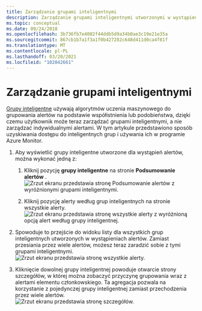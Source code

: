 ```yaml
---
title: Zarządzanie grupami inteligentnymi
description: Zarządzanie grupami inteligentnymi utworzonymi w wystąpieniach alertów
ms.topic: conceptual
ms.date: 09/24/2018
ms.openlocfilehash: 3b736fb7e4002f44ddb5d9a34b0ae3c19e21e35a
ms.sourcegitcommit: 867cb1b7a1f3a1f0b427282c648d411d0ca4f81f
ms.translationtype: MT
ms.contentlocale: pl-PL
ms.lasthandoff: 03/20/2021
ms.locfileid: "102042661"
---
```

# <a name="manage-smart-groups"></a>Zarządzanie grupami inteligentnymi

[Grupy inteligentne](./alerts-smartgroups-overview.md?toc=%2fazure%2fazure-monitor%2ftoc.json) używają algorytmów uczenia maszynowego do grupowania alertów na podstawie współistnienia lub podobieństwa, dzięki czemu użytkownik może teraz zarządzać grupami inteligentnymi, a nie zarządzać indywidualnymi alertami. W tym artykule przedstawiono sposób uzyskiwania dostępu do inteligentnych grup i używania ich w programie Azure Monitor.

1. Aby wyświetlić grupy inteligentne utworzone dla wystąpień alertów, można wykonać jedną z:

     1. Kliknij pozycję **grupy inteligentne** na stronie **Podsumowanie alertów** .    
    ![Zrzut ekranu przedstawia stronę Podsumowanie alertów z wyróżnionymi grupami inteligentnymi.](./media/alerts-managing-smart-groups/sg-alerts-summary.jpg)
    
     1. Kliknij pozycję alerty według grup inteligentnych na stronie wszystkie alerty.   
     ![Zrzut ekranu przedstawia stronę wszystkie alerty z wyróżnioną opcją alert według grupy inteligentnej.](./media/alerts-managing-smart-groups/sg-all-alerts.jpg)

2. Spowoduje to przejście do widoku listy dla wszystkich grup inteligentnych utworzonych w wystąpieniach alertów. Zamiast przesiania przez wiele alertów, możesz teraz zaradzić sobie z tymi grupami inteligentnymi.   
![Zrzut ekranu przedstawia stronę wszystkie alerty.](./media/alerts-managing-smart-groups/sg-list.jpg)

3. Kliknięcie dowolnej grupy inteligentnej powoduje otwarcie strony szczegółów, w której można zobaczyć przyczynę grupowania wraz z alertami elementu członkowskiego. Ta agregacja pozwala na korzystanie z pojedynczej grupy inteligentnej zamiast przechodzenia przez wiele alertów.   
![Zrzut ekranu przedstawia stronę szczegółów.](./media/alerts-managing-smart-groups/sg-details.jpg)